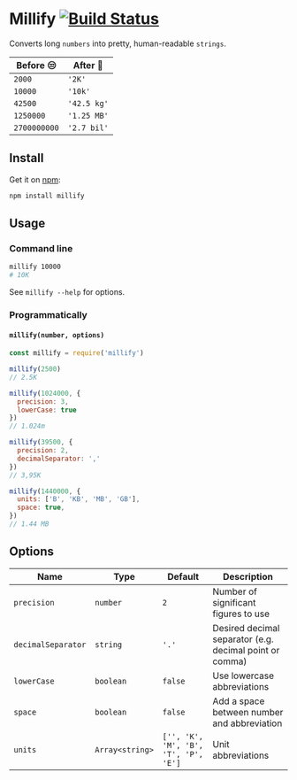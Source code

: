 # Millify [![Build Status](https://travis-ci.org/izolate/millify.svg?branch=master)](https://travis-ci.org/izolate/millify)
Converts long `numbers` into pretty, human-readable `strings`.

Before :unamused: | After :tada:
--- | ---
`2000` | `'2K'`
`10000` | `'10k'`
`42500` | `'42.5 kg'`
`1250000` | `'1.25 MB'`
`2700000000` | `'2.7 bil'`


## Install

Get it on [npm](https://www.npmjs.com/package/millify):

```bash
npm install millify
```
## Usage

### Command line

```bash
millify 10000
# 10K
```
See `millify --help` for options.

### Programmatically

#### `millify(number, options)`

```js
const millify = require('millify')

millify(2500)
// 2.5K

millify(1024000, {
  precision: 3,
  lowerCase: true
})
// 1.024m

millify(39500, {
  precision: 2,  
  decimalSeparator: ','
})
// 3,95K

millify(1440000, {
  units: ['B', 'KB', 'MB', 'GB'],
  space: true,
})
// 1.44 MB
```

## Options

Name | Type | Default | Description
--- | --- | --- | ---
`precision` | `number` | `2` | Number of significant figures to use
`decimalSeparator` | `string` | `'.'` | Desired decimal separator (e.g. decimal point or comma)
`lowerCase` | `boolean` | `false` | Use lowercase abbreviations
`space` | `boolean` | `false` | Add a space between number and abbreviation
`units` | `Array<string>` | `['', 'K', 'M', 'B', 'T', 'P', 'E']` | Unit abbreviations
